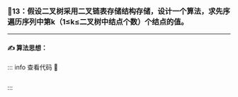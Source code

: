 ### :page_with_curl:13：假设二叉树采用二叉链表存储结构存储，设计一个算法，求先序遍历序列中第k（1≤k≤二叉树中结点个数）个结点的值。

---

#### :writing_hand: 算法思想：
> 

<!-- ::: details 查看代码  -->
::: info  查看代码 :cup_with_straw:
```C


```
:::

